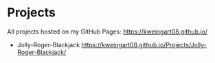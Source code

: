 # Projects
All projects hosted on my GitHub Pages: https://kweingart08.github.io/

- Jolly-Roger-Blackjack
https://kweingart08.github.io/Projects/Jolly-Roger-Blackjack/
